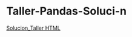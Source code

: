 # Taller-Pandas-Soluci-n

[Solucion_Taller HTML](https://htmlpreview.github.io/?https://github.com/Lorena-GuevaraC/Taller-Pandas-Soluci-n/blob/main/Aplicaci%C3%B3n%20Taller%20Pandas.html)

